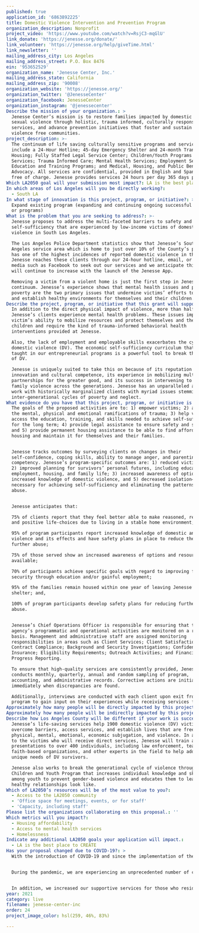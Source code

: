 ```yaml
---
published: true
application_id: '6863892225'
title: Domestic Violence Intervention and Prevention Program
organization_description: Nonprofit
project_video: 'https://www.youtube.com/watch?v=RsjC3-mqGlU'
link_donate: 'https://jenesse.org/donate/'
link_volunteer: 'https://jenesse.org/help/giveTime.html'
link_newsletter: ''
mailing_address_city: Los Angeles
mailing_address_street: P.O. Box 8476
ein: '953652529'
organization_name: 'Jenesse Center, Inc.'
mailing_address_state: California
mailing_address_zip: '90008'
organization_website: 'https://jenesse.org/'
organization_twitter: '@JenesseCenter'
organization_facebook: JenesseCenter
organization_instagram: '@jenessecenter'
Describe the mission of your organization.: >
  Jenesse Center’s mission is to restore families impacted by domestic and
  sexual violence through holistic, trauma informed, culturally responsive
  services, and advance prevention initiatives that foster and sustain healthy,
  violence free communities.
project_description: >-
  The continuum of life saving culturally sensitive programs and services that
  include a 24-Hour Hotline; 45-day Emergency Shelter and 24-month Transitional
  Housing; Fully Staffed Legal Service Center; Children/Youth Programs and
  Services; Trauma Informed Care; Mental Health Services; Employment Services/
  Education and Training Programs; and Medical, Housing, and Public Benefits
  Advocacy. All services are confidential, provided in English and Spanish, and
  free of charge. Jenesse provides services 24 hours per day 365 days per year.
Which LA2050 goal will your submission most impact?: LA is the best place to LIVE
In which areas of Los Angeles will you be directly working?:
  - South LA
In what stage of innovation is this project, program, or initiative?: >-
  Expand existing program (expanding and continuing ongoing successful projects
  or programs)
What is the problem that you are seeking to address?: >-
  Jenesse proposes to address the multi-faceted barriers to safety and
  self-sufficiency that are experienced by low-income victims of domestic
  violence in South Los Angeles.

  The Los Angeles Police Department statistics show that Jenesse’s South Los
  Angeles service area which is home to just over 10% of the County’s population
  has one of the highest incidences of reported domestic violence in the city.
  Jenesse reaches these clients through our 24-hour hotline, email, or social
  media such as Facebook to seek out our services and we anticipate this number
  will continue to increase with the launch of the Jenesse App.

  Removing a victim from a violent home is just the first step in Jenesse’s care
  continuum. Jenesse’s experience shows that mental health issues and persistent
  poverty are the two primary issues that undermine victims’ efforts to escape
  and establish healthy environments for themselves and their children.
Describe the project, program, or initiative that this grant will support to address the problem identified.: >-
  In addition to the direct physical impact of violence, more than half of
  Jenesse’s clients experience mental health problems. These issues impact the
  victim’s ability to mobilize resources and protect themselves and their
  children and require the kind of trauma-informed behavioral health
  interventions provided at Jenesse.

  Also, the lack of employment and employable skills exacerbates the cycle of
  domestic violence (DV). The economic self-sufficiency curriculum that is
  taught in our entrepreneurial programs is a powerful tool to break the cycle
  of DV.

  Jenesse is uniquely suited to take this on because of its reputation for
  innovation and cultural competence, its experience in mobilizing multi-sector
  partnerships for the greater good, and its success in intervening to stop
  family violence across the generations. Jenesse has an unparalleled ability to
  work with historically marginalized clients with myriad issues stemming from
  inter-generational cycles of poverty and neglect.
What evidence do you have that this project, program, or initiative is or will be successful, and how will you define and measure success?: >-
  The goals of the proposed activities are to: 1) empower victims; 2) address
  the mental, physical and emotional ramifications of trauma; 3) help victims
  access the education, training, and skills needed to achieve self-sufficiency
  for the long term; 4) provide legal assistance to ensure safety and stability;
  and 5) provide permanent housing assistance to be able to find affordable
  housing and maintain it for themselves and their families.


  Jenesse tracks outcomes by surveying clients on changes in their
  self-confidence, coping skills, ability to manage anger, and parenting
  competency. Jenesse’s program-specific outcomes are: 1) reduced victimization;
  2) improved planning for survivors’ personal futures, including education,
  employment, housing, and family life; 3) increased awareness of options; 4)
  increased knowledge of domestic violence, and 5) decreased isolation—all
  necessary for achieving self-sufficiency and eliminating the patterns of
  abuse.


  Jenesse anticipates that:

  75% of clients report that they feel better able to make reasoned, realistic
  and positive life-choices due to living in a stable home environment;

  95% of program participants report increased knowledge of domestic and sexual
  violence and its effects and have safety plans in place to reduce the risk of
  further abuse;

  75% of those served show an increased awareness of options and resources
  available;

  70% of participants achieve specific goals with regard to improving financial
  security through education and/or gainful employment; 

  95% of the families remain housed within one year of leaving Jenesse’s
  shelter; and, 

  100% of program participants develop safety plans for reducing further risk of
  abuse.


  Jenesse’s Chief Operations Officer is responsible for ensuring that the
  agency’s programmatic and operational activities are monitored on a regular
  basis. Management and administrative staff are assigned monitoring
  responsibilities in areas such as Client Services; Client Satisfaction;
  Contract Compliance; Background and Security Investigations; Confidentiality;
  Insurance; Eligibility Requirements; Outreach Activities; and Financial and
  Progress Reporting.

  To ensure that high-quality services are consistently provided, Jenesse
  conducts monthly, quarterly, annual and random sampling of program,
  accounting, and administrative records. Corrective actions are initiated
  immediately when discrepancies are found.

  Additionally, interviews are conducted with each client upon exit from our
  program to gain input on their experiences while receiving services from us.
Approximately how many people will be directly impacted by this project, program, or initiative?: '1900'
Approximately how many people will be indirectly impacted by this project, program, or initiative?: '2500'
Describe how Los Angeles County will be different if your work is successful.: >-
  Jenesse’s life-saving services help 1900 domestic violence (DV) victims to
  overcome barriers, access services, and establish lives that are free from
  physical, mental, emotional, economic subjugation, and violence. In addition
  to the victims who will receive direct services, Jenesse will train and make
  presentations to over 400 individuals, including law enforcement, teachers,
  faith-based organizations, and other experts in the field to help address the
  unique needs of DV survivors.

  Jenesse also works to break the generational cycle of violence through its
  Children and Youth Program that increases individual knowledge and skills
  among youth to prevent gender-based violence and educates them to learn what
  healthy relationships look like.
Which of LA2050’s resources will be of the most value to you?:
  - Access to the LA2050 community
  - 'Office space for meetings, events, or for staff'
  - 'Capacity, including staff'
Please list the organizations collaborating on this proposal.: ''
Which metrics will you impact?:
  - Housing affordability
  - Access to mental health services
  - Homelessness
Indicate any additional LA2050 goals your application will impact.:
  - LA is the best place to CREATE
Has your proposal changed due to COVID-19?: >
  With the introduction of COVID-19 and since the implementation of the Safer at Home mandate, Jenesse has responded swiftly to continue to provide clients with the same level of exceptional services they have become accustomed to. Within 3 days of the implementation of the mandate, the Behavioral Health Program and Legal Services Program were able to switch to Skype, Zoom, and Telehealth formats so that clients could connect with our advocates, mental health interns, attorneys, and paralegals. It took a tremendous effort for our staff to establish the virtual platforms so quickly and to notifying our clients, but the change was seamless to the survivors we serve.


  During the pandemic, we are experiencing an unprecedented number of calls to our crisis hotline. In response, Jenesse has added additional phone lines to assist callers and has contracted with two local hotels to house survivors. Right now, in addition to the current 140+ clients already receiving residential services, we are sending 90 families to an off-site location. We are also service over 40 clients in our drop-in program. To deal with the increase in clients we are serving, Jenesse hired 5 Case Managers and one Client Service Specialist to support our current staff.


  In addition, we increased our supportive services for those who reside in our emergency shelter and transitional housing facilities by providing survivors and their families with all of their essentials to maintain self-quarantine status in comfort.
year: 2021
category: live
filename: jenesse-center-inc
order: 24
project_image_color: hsl(259, 46%, 83%)

---
```

